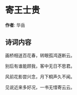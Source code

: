 # 寄王士贵

**作者**: 华岳

## 诗词内容

画桥相送百花春，转眼孤鸿逐断云。

别后有谁能顾我，客中无日不思君。

风前花影尝兴念，月下桐声久不闻。

见说近来多好况，一书无惜寄云云。

